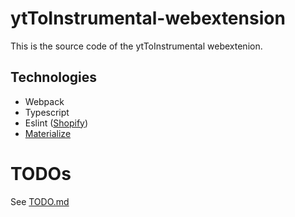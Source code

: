 # ytToInstrumental-webextension

This is the source code of the ytToInstrumental webextenion.

## Technologies

* Webpack
* Typescript
* Eslint ([Shopify](https://www.npmjs.com/package/@shopify/eslint-plugin))
* [Materialize](https://materializecss.com/)

# TODOs

See [TODO.md](TODO.md)
